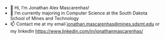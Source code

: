 - 👋 Hi, I’m Jonathan Alex Mascarenhas!
- 🌱 I’m currently majoring in Computer Science at the South Dakota School of Mines and Technology
- 📫 Contact me at my email jonathan.mascarenhas@mines.sdsmt.edu or my linkedIn https://www.linkedin.com/in/jonathanmascarenhas/ 

<!---
JonathanAlexMasc/JonathanAlexMasc is a ✨ special ✨ repository because its `README.md` (this file) appears on your GitHub profile.
You can click the Preview link to take a look at your changes.
--->
